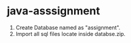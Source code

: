 # java-asssignment

1. Create Database named as "assignment".
2. Import all sql files locate inside databse.zip.
